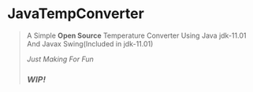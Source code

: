 # JavaTempConverter

>A Simple **Open Source** Temperature Converter Using Java jdk-11.01 And Javax Swing(Included in jdk-11.01)
>
>*Just Making For Fun*
>
> ### ***WIP!***
